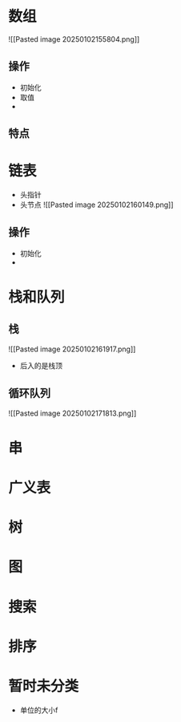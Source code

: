 # 数组
![[Pasted image 20250102155804.png]]

## 操作
- 初始化
- 取值
- 

## 特点




# 链表
- 头指针
- 头节点
![[Pasted image 20250102160149.png]]


## 操作
- 初始化
- 

















# 栈和队列

## 栈
![[Pasted image 20250102161917.png]]


- 后入的是栈顶
## 循环队列
![[Pasted image 20250102171813.png]]

















# 串


# 广义表












# 树

# 图

# 搜索

# 排序

# 暂时未分类
- 单位的大小f